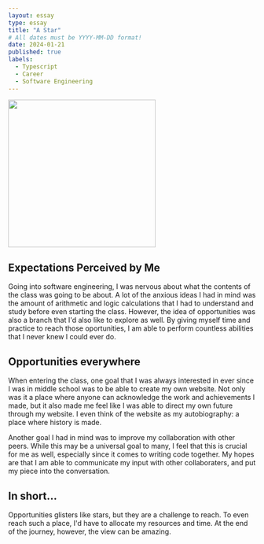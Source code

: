 ```yaml
---
layout: essay
type: essay
title: "A Star"
# All dates must be YYYY-MM-DD format!
date: 2024-01-21
published: true
labels:
  - Typescript
  - Career
  - Software Engineering
---
```


<img width="300px" class="float-start pe-4" src="https://www.unitedworldtelecom.com/wp-content/uploads/2022/07/voip-engineer-network-engineer.png">


## Expectations Perceived by Me

Going into software engineering, I was nervous about what the contents of the class was going to be about. A lot of the anxious ideas I had in mind was the amount of arithmetic and logic calculations that I had to understand and study before even starting the class. However, the idea of opportunities was also a branch that I'd also like to explore as well. By giving myself time and practice to reach those oportunities, I am able to perform countless abilities that I never knew I could ever do. 

## Opportunities everywhere

When entering the class, one goal that I was always interested in ever since I was in middle school was to be able to create my own website. Not only was it a place where anyone can acknowledge the work and achievements I made, but it also made me feel like I was able to direct my own future through my website. I even think of the website as my autobiography: a place where history is made.

Another goal I had in mind was to improve my collaboration with other peers. While this may be a universal goal to many, I feel that this is crucial for me as well, especially since it comes to writing code together. My hopes are that I am able to communicate my input with other collaboraters, and put my piece into the conversation. 

## In short...

Opportunities glisters like stars, but they are a challenge to reach. To even reach such a place, I'd have to allocate my resources and time. At the end of the journey, however, the view can be amazing.
